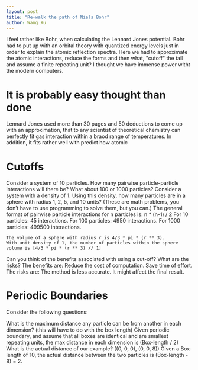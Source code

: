 ```yaml
---
layout: post
title: "Re-walk the path of Niels Bohr"
author: Wang Xu
---
```


I feel rather like Bohr, when calculating the Lennard Jones potential. Bohr had to put up with an orbital theory with quantized energy levels just in order to explain the atomic reflection spectra. Here we had to approximate the atomic interactions, reduce the forms and then what, "cutoff" the tail and assume a finite repeating unit? I thought we have immense power witht the modern computers.

# It is probably easy thought than done

Lennard Jones used more than 30 pages and 50 deductions to come up with an approximation, that to any scientist of theoretical chemistry can perfectly fit gas interaction within a braod range of temperatures. In addition, it fits rather well with  predict how atomic 

# Cutoffs
Consider a system of 10 particles. How many pairwise particle-particle interactions will there be? What about 100 or 1000 particles? Consider a system with a density of 1. Using this density, how many particles are in a sphere with radius 1, 2, 5, and 10 units? (These are math problems, you don’t have to use programming to solve them, but you can.)
    The general format of pairwise particle interactions for n particles is:
    n * (n-1) / 2
    For 10 particles: 45 interactions.
    For 100 particles: 4950 interactions.
    For 1000 particles: 499500 interactions.

    The volume of a sphere with radius r is 4/3 * pi * (r ** 3).
    With unit density of 1, the number of particles within the sphere volume is [4/3 * pi * (r ** 3) // 1]

Can you think of the benefits associated with using a cut-off? What are the risks?
    The benefits are: Reduce the cost of computation. Save time of effort.
    The risks are: The method is less accurate. It might affect the final result.

# Periodic Boundaries
Consider the following questions:

What is the maximum distance any particle can be from another in each dimension? (this will have to do with the box length)
    Given periodic boundary, and assume that all boxes are identical and are smallest repeating units, the max distance in each dimension is (Box-length / 2)
What is the actual distance of our example? ((0, 0, 0), (0, 0, 8))
    Given a Box-length of 10, the actual distance between the two particles is (Box-length - 8) = 2.